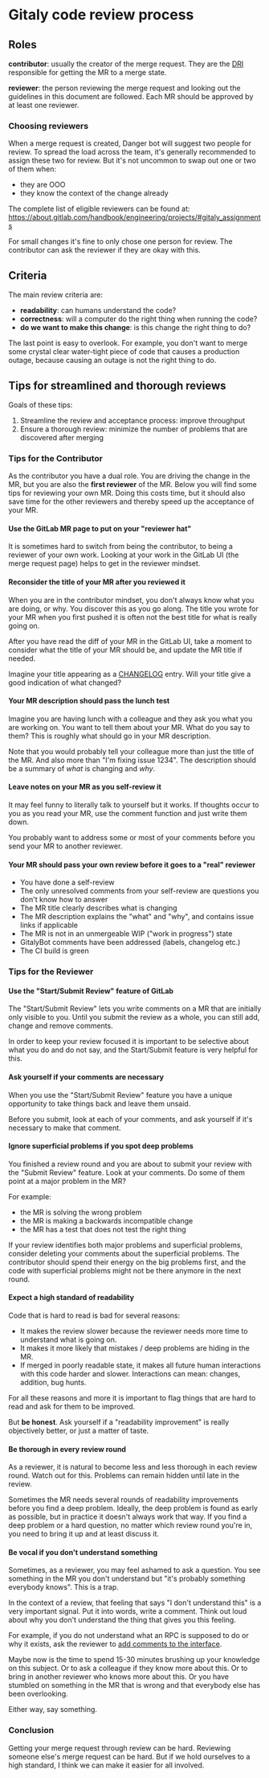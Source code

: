 # Gitaly code review process

## Roles

**contributor**: usually the creator of the merge request. They are the
[DRI](https://about.gitlab.com/handbook/people-group/directly-responsible-individuals/)
responsible for getting the MR to a merge state.

**reviewer**: the person reviewing the merge request and looking out the
guidelines in this document are followed. Each MR should be approved by at least
one reviewer.

### Choosing reviewers

When a merge request is created, Danger bot will suggest two people for
review. To spread the load across the team, it's generally recommended to assign
these two for review. But it's not uncommon to swap out one or two of them when:
- they are OOO
- they know the context of the change already

The complete list of eligible reviewers can be found at:
https://about.gitlab.com/handbook/engineering/projects/#gitaly_assignments

For small changes it's fine to only chose one person for review. The contributor
can ask the reviewer if they are okay with this.

## Criteria

The main review criteria are:

- **readability**: can humans understand the code?
- **correctness**: will a computer do the right thing when running the code?
- **do we want to make this change**: is this change the right thing to do?

The last point is easy to overlook. For example, you don't want to merge some
crystal clear water-tight piece of code that causes a production
outage, because causing an outage is not the right thing to do.

## Tips for streamlined and thorough reviews

Goals of these tips:

1. Streamline the review and acceptance process: improve throughput
2. Ensure a thorough review: minimize the number of problems that are discovered after merging

### Tips for the Contributor

As the contributor you have a dual role. You are driving the change in the MR, but you
are also the **first reviewer** of the MR. Below you will find some tips for reviewing
your own MR. Doing this costs time, but it should also save time for the other
reviewers and thereby speed up the acceptance of your MR.

#### Use the GitLab MR page to put on your "reviewer hat"

It is sometimes hard to switch from being the contributor, to being a reviewer
of your own work. Looking at your work in the GitLab UI (the merge request page)
helps to get in the reviewer mindset.

#### Reconsider the title of your MR after you reviewed it

When you are in the contributor mindset, you don't always know
what you are doing, or why. You discover this as you go along. The title you wrote for
your MR when you first pushed it is often not the best title for what is really
going on.

After you have read the diff of your MR in the GitLab UI, take a moment
to consider what the title of your MR should be, and update the MR title if needed.

Imagine your title appearing as a [CHANGELOG](CHANGELOG.md) entry.
Will your title give a good indication of what changed?

#### Your MR description should pass the lunch test

Imagine you are having lunch with a colleague and they ask you what you are
working on. You want to tell them about your MR. What do you say to them? This is
roughly what should go in your MR description.

Note that you would probably tell your colleague more than just the
title of the MR. And also more than "I'm fixing issue 1234". The
description should be a summary of _what_ is changing and _why_.

#### Leave notes on your MR as you self-review it

It may feel funny to literally talk to yourself but it works. If
thoughts occur to you as you read your MR, use the comment function
and just write them down.

You probably want to address some or most of your comments before you send your
MR to another reviewer.

#### Your MR should pass your own review before it goes to a "real" reviewer

- You have done a self-review
- The only unresolved comments from your self-review are questions you don't know
  how to answer
- The MR title clearly describes what is changing
- The MR description explains the "what" and "why", and contains issue links if
  applicable
- The MR is not in an unmergeable WIP ("work in progress") state
- GitalyBot comments have been addressed (labels, changelog etc.)
- The CI build is green

### Tips for the Reviewer

#### Use the "Start/Submit Review" feature of GitLab

The "Start/Submit Review" lets you write comments on a MR that are initially
only visible to you. Until you submit the review as a whole, you can still add,
change and remove comments.

In order to keep your review focused it is important
to be selective about what you do and do not say, and the Start/Submit feature is very
helpful for this.

#### Ask yourself if your comments are necessary

When you use the "Start/Submit Review" feature you have a unique opportunity to
take things back and leave them unsaid.

Before you submit, look at each of your comments, and ask yourself if it's
necessary to make that comment.

#### Ignore superficial problems if you spot deep problems

You finished a review round and you are about to submit your review with the
"Submit Review" feature. Look at your comments. Do some of them point at a major
problem in the MR?

For example:
- the MR is solving the wrong problem
- the MR is making a backwards incompatible change
- the MR has a test that does not test the right thing

If your review identifies both major problems and superficial problems, consider
deleting your comments about the superficial problems. The contributor should
spend their energy on the big problems first, and the code with superficial
problems might not be there anymore in the next round.

#### Expect a high standard of readability

Code that is hard to read is bad for several reasons:

- It makes the review slower because the reviewer needs more time to understand
  what is going on.
- It makes it more likely that mistakes / deep problems are hiding in the MR.
- If merged in poorly readable state, it makes all future human interactions
  with this code harder and slower. Interactions can mean: changes, addition,
  bug hunts.

For all these reasons and more it is important to flag things that are hard to
read and ask for them to be improved.

But **be honest**. Ask yourself if a "readability improvement" is really
objectively better, or just a matter of taste.

#### Be thorough in every review round

As a reviewer, it is natural to become less and less thorough in each review
round. Watch out for this. Problems can remain hidden until late in the review.

Sometimes the MR needs several rounds of readability improvements before you
find a deep problem. Ideally, the deep problem is found as early as possible,
but in practice it doesn't always work that way. If you find a deep problem or
a hard question, no matter which review round you're in, you need to bring it
up and at least discuss it.

#### Be vocal if you don't understand something

Sometimes, as a reviewer, you may feel ashamed to ask a question. You
see something in the MR you don't understand but "it's probably
something everybody knows". This is a trap.

In the context of a review, that feeling that says "I don't understand
this" is a very important signal. Put it into words, write a comment.
Think out loud about why you don't understand the thing that gives you
this feeling.

For example, if you do not understand what an RPC is supposed to do or
why it exists, ask the reviewer to
[add comments to the interface](proto/README.md#documentation).

Maybe now is the time to spend 15-30 minutes brushing up your
knowledge on this subject. Or to ask a colleague if they know more
about this. Or to bring in another reviewer who knows more about this.
Or you have stumbled on something in the MR that is wrong and that
everybody else has been overlooking.

Either way, say something.

### Conclusion

Getting your merge request through review can be hard. Reviewing
someone else's merge request can be hard. But if we hold ourselves to
a high standard, I think we can make it easier for all involved.
